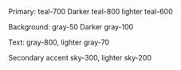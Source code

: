 Primary:
teal-700
Darker teal-800
lighter teal-600


Background:
gray-50
Darker gray-100 

Text: gray-800, lighter gray-70

Secondary accent sky-300, lighter sky-200
